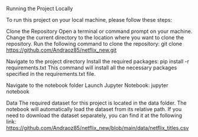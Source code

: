 Running the Project Locally

To run this project on your local machine, please follow these steps:

Clone the Repository
Open a terminal or command prompt on your machine.
Change the current directory to the location where you want to clone the repository.
Run the following command to clone the repository:
       git clone https://github.com/Andraoz85/netflix_new.git
     
 Navigate to the project directory
 Install the required packages:
       pip install -r requirements.txt
  This command will install all the necessary packages specified in the requirements.txt file.

  Navigate to the notebook folder
  Launch Jupyter Notebook:
      jupyter notebook

Data
The required dataset for this project is located in the data folder. The notebook will automatically load the dataset from its relative path.
If you need to download the dataset separately, you can find it at the following link: https://github.com/Andraoz85/netflix_new/blob/main/data/netflix_titles.csv

